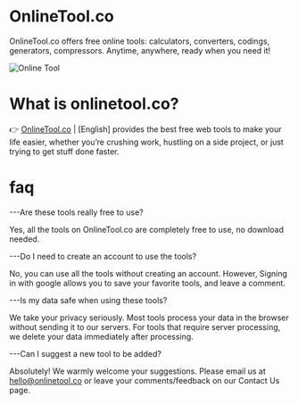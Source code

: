 # OnlineTool.co
OnlineTool.co offers free online tools: calculators, converters, codings, generators, compressors. Anytime, anywhere, ready when you need it!

![Online Tool](https://onlinetool.co/onlinetool.png)

# What is onlinetool.co?
👉 [OnlineTool.co](https://onlinetool.co) | [English] provides the best free web tools to make your life easier, whether you’re crushing work, hustling on a side project, or just trying to get stuff done faster.

# faq

---Are these tools really free to use?

Yes, all the tools on OnlineTool.co are completely free to use, no download needed.

---Do I need to create an account to use the tools?

No, you can use all the tools without creating an account. However, Signing in with google allows you to save your favorite tools, and leave a comment.

---Is my data safe when using these tools?

We take your privacy seriously. Most tools process your data in the browser without sending it to our servers. For tools that require server processing, we delete your data immediately after processing.

---Can I suggest a new tool to be added?

Absolutely! We warmly welcome your suggestions. Please email us at hello@onlinetool.co or leave your comments/feedback on our Contact Us page.

